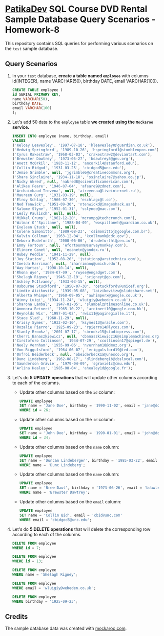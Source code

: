 # [PatikaDev](https://academy.patika.dev/) SQL Course DVD Rental Sample Database Query Scenarios - Homework-8

This repository contains SQL queries for performing various scenarios on the `test` sample database.

## Query Scenarios

1. In your `test` database, **create a table named `employee`** with columns id(INTEGER), name VARCHAR(50), birthday DATE, email VARCHAR(100).
      ```sql
      CREATE TABLE employee (
      id SERIAL PRIMARY KEY,
      name VARCHAR(50),
      birthday DATE,
      email VARCHAR(100)
      );
      ```
2. Let's add 50 data to the `employee` table **we created using the `Mockaroo` service.**
    ```sql
    INSERT INTO employee (name, birthday, email)
    VALUES
    ('Kelcey Leavesley', '1997-07-18', 'kleavesley0@guardian.co.uk'),
    ('Hedwig Springford', '1989-10-26', 'hspringford1@stumbleupon.com'),
    ('Cyrus Rakestraw', '1968-03-03', 'crakestraw2@deviantart.com'),
    ('Brewster Dawtrey', '1973-05-27', 'bdawtrey3@gnu.org'),
    ('Anett McOrkil', '1983-11-12', 'amcorkil4@stanford.edu'),
    ('Collin Bidgod', '1931-03-25', 'cbidgod5@unc.edu'),
    ('Jemie Grimble', null, 'jgrimble6@creativecommons.org'),
    ('Shara Sinclaire', '1934-11-18', 'ssinclaire7@yahoo.co.jp'),
    ('Nicky Akred', null, 'nakred8@scientificamerican.com'),
    ('Alikee Feare', '1946-07-04', 'afeare9@zdnet.com'),
    ('Archaimbaud Trevena', null, 'atrevenaa@liveinternet.ru'),
    ('Maureen Gurg', '1931-03-19', null),
    ('Elroy Schlag', '1966-07-30', 'eschlagc@t.co'),
    ('Ned Tenwick', '1951-09-30', 'ntenwickd@imageshack.us'),
    ('Salome Slyne', '1952-01-31', 'sslynee@mac.com'),
    ('Lesly Paulisch', null, null),
    ('Mikkel Crump', '1962-12-20', 'mcrumpg@techcrunch.com'),
    ('Wilmar O''Spillane', '1988-04-09', 'wospillaneh@guardian.co.uk'),
    ('Eveleen Etuck', null, null),
    ('Colene Simonitto', '1989-08-23', 'csimonittoj@google.com.br'),
    ('Kalvin Collman', '1963-12-04', 'kcollmank@cdc.gov'),
    ('Debora Rudeforth', '2000-06-06', 'drudeforthl@pen.io'),
    ('Emmy Fortoun', null, 'efortounm@surveymonkey.com'),
    ('Elinore Canet', null, 'ecanetn@yandex.ru'),
    ('Hubey Peddie', '1941-11-29', null),
    ('Joy Station', '1952-08-20', 'jstationp@arstechnica.com'),
    ('Imelda Harriman', null, 'iharrimanq@umich.edu'),
    ('Way Hartas', '1998-10-14', null),
    ('Rhona Wye', '1984-07-09', 'rwyes@engadget.com'),
    ('Shelagh Rigney', '1945-12-19', 'srigneyt@go.com'),
    ('Ashley McIlvaney', '1933-03-15', null),
    ('Osbourne Stuckford', '1950-07-30', 'ostuckfordv@unicef.org'),
    ('Lindie Aizikovitz', '1939-05-08', 'laizikovitzw@slideshare.net'),
    ('Alberta Whimper', '1968-09-05', 'awhimperx@google.co.uk'),
    ('Winny Luigi', '1934-11-24', 'wluigiy@webeden.co.uk'),
    ('Sharona Lambal', '1947-01-05', 'slambalz@timesonline.co.uk'),
    ('Annnora Reinert', '1965-10-22', 'areinert10@google.com.hk'),
    ('Reynolds Wix', '1997-01-02', 'rwix11@paginegialle.it'),
    ('Stace Slad', '1960-11-29', null),
    ('Krissy Symes', '1932-02-10', 'ksymes13@oracle.com'),
    ('Rozalie Pierro', '1925-09-23', 'rpierro14@lycos.com'),
    ('Stanly Brookz', '2001-07-17', 'sbrookz15@studiopress.com'),
    ('Cherri Banaszkiewicz', null, 'cbanaszkiewicz16@simplemachines.org'),
    ('Cirstoforo Collinson', '1944-07-29', 'ccollinson17@spiegel.de'),
    ('Neely Vernham', '1955-09-06', 'nvernham18@dmoz.org'),
    ('Von Riggulsford', '1964-06-07', 'vriggulsford19@ted.com'),
    ('Onfroi Beiderbeck', null, 'obeiderbeck1a@unesco.org'),
    ('Dunc Lindeberg', '1962-08-17', 'dlindeberg1b@cbslocal.com'),
    ('Saunderson Gravie', '1979-04-09', 'sgravie1c@cmu.edu'),
    ('Arlina Healey', '1985-08-04', 'ahealey1d@google.fr');
    ```

3. Let's do **5 UPDATE operations** that will update other columns according to each of the columns.
   * Update other columns based on the `id` column:
      ```sql
      UPDATE employee
      SET name = 'Jane Doe', birthday = '1990-11-02', email = 'jane@doe.com'
      WHERE id = 26;
      ```
   * Update other columns based on the `id` column:
      ```sql
      UPDATE employee
      SET name = 'John Doe', birthday = '1990-01-01', email = 'john@doe.com'
      WHERE id = 34;
      ```
   * Update other columns based on the `name` column:
      ```sql
      UPDATE employee
      SET name = 'Duncan Lindeberger', birthday = '1985-03-22', email = 'dunc@lindeberger.com'
      WHERE name = 'Dunc Lindeberg';
      ```
   * Update other columns based on the `name` column:
      ```sql
      UPDATE employee
      SET name = 'Brew Dawt', birthday = '1973-06-26', email = 'bdawtrey3@gnu.org'
      WHERE name = 'Brewster Dawtrey';
      ```
   * Update other columns based on the `email` column:
      ```sql
      UPDATE employee
      SET name = 'Collin Bid', email = 'cbid@unc.com'
      WHERE email = 'cbidgod5@unc.edu';
      ```

4. Let's do **5 DELETE operations** that will delete the corresponding row according to each of the columns.
      ```sql
      DELETE FROM employee
      WHERE id = 7;
      ```
      ```sql
      DELETE FROM employee
      WHERE id = 13;
      ```
      ```sql
      DELETE FROM employee
      WHERE name = 'Shelagh Rigney';
      ```
      ```sql
      DELETE FROM employee
      WHERE email = 'wluigiy@webeden.co.uk';
      ```
      ```sql
      DELETE FROM employee
      WHERE birthday = '1925-09-23';
      ```
## Credits
The sample database data was created with [mockaroo.com](https://www.mockaroo.com/).